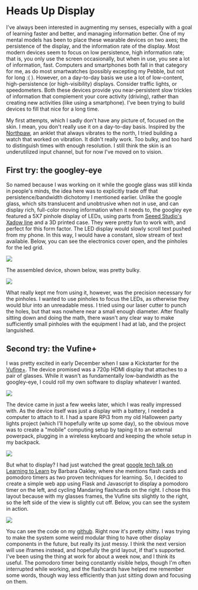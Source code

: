# Heads Up Display

I've always been interested in augmenting my senses, especially with a goal of learning faster and better, and managing information better.  One of my mental models has been to place these wearable devices on two axes; the persistence of the display, and the information rate of the display.  Most modern devices seem to focus on low persistence, high information rate; that is, you only use the screen occasionally, but when in use, you see a lot of information, fast.  Computers and smartphones both fall in that category for me, as do most smartwatches (possibly excepting my Pebble, but not for long :( ).  However, on a day-to-day basis we use a lot of low-content, high-persistence (or high-visibility) displays.  Consider traffic lights, or speedometers.  Both these devices provide you near-persistent slow trickles of information that complement your core activity (driving), rather than creating new activities (like using a smartphone).  I've been trying to build devices to fill that nice for a long time.

My first attempts, which I sadly don't have any picture of, focused on the skin.  I mean, you don't really use it on a day-to-day basis.  Inspired by the [Northpaw](https://sensebridge.net/projects/northpaw/), an anklet that always vibrates to the north, I tried building a watch that worked on vibration.  It didn't really work.  Too bulky, and too hard to distinguish times with enough resolution.  I still think the skin is an underutilized input channel, but for now I've moved on to vision.

## First try: the googley-eye

So named because I was working on it while the google glass was still kinda in people's minds, the idea here was to explicitly trade off that persistence/bandwidth dichotomy I mentioned earlier.  Unlike the google glass, which sits translucent and unobtrusive when not in use, and can display rich, full-color moving information when it needs to, the googley eye featured a 5X7 pinhole display of LEDs, using parts from [Seeed Studio's Xadow line](https://www.seeedstudio.com/Xadow-M0-mbed-enabled-ARM-Cortex-M0-board-for-Rapid-Prototyping-p-1880.html) and a 3D printed case.  They were pretty fun to work with, and perfect for this form factor.  The LED display would slowly scroll text pushed from my phone.  In this way, I would have a constant, slow stream of text available.  Below, you can see the electronics cover open, and the pinholes for the led grid.

![](/images/heads-up/ge-elec-web.jpg)

The assembled device, shown below, was pretty bulky.  

![](/images/heads-up/ge-full-web.jpg)

What really kept me from using it, however, was the precision necessary for the pinholes.  I wanted to use pinholes to focus the LEDs, as otherwise they would blur into an unreadable mess.  I tried using our laser cutter to punch the holes, but that was nowhere near a small enough diameter.  After finally sitting down and doing the math, there wasn't any clear way to make sufficiently small pinholes with the equipment I had at lab, and the project languished.

## Second try: the Vufine+

I was pretty excited in early December when I saw a Kickstarter for the [Vufine+](https://www.kickstarter.com/projects/1991375881/vufine-the-next-evolution-in-wearable-displays).  The device promised was a 720p HDMI display that attaches to a pair of glasses.  While it wasn't as fundamentally low-bandwidth as the googley-eye, I could roll my own software to display whatever I wanted.

![](/images/heads-up/vufine-web.jpg)

The device came in just a few weeks later, which I was really impressed with.  As the device itself was just a display with a battery, I needed a computer to attach to it.  I had a spare RPi3 from my old Halloween party lights project (which I'll hopefully write up some day), so the obvious move was to create a "mobile" computing setup by taping it to an external powerpack, plugging in a wireless keyboard and keeping the whole setup in my backpack.

![](/images/heads-up/mobile-web.jpg)

But what to display?  I had just watched the great [google tech talk on Learning to Learn](https://www.youtube.com/watch?v=vd2dtkMINIw) by Barbara Oakley, where she mentions flash cards and pomodoro timers as two proven techniques for learning.  So, I decided to create a simple web app using Flask and Javascript to display a pomodoro timer on the left, and cycling Mandaring flashcards on the right.  I chose this layout because with my glasses frames, the Vufine sits slightly to the right, so the left side of the view is slightly cut off.  Below, you can see the system in action.

![](/images/heads-up/display-web.jpg)

You can see the code on my [github](https://github.com/dsanderson/heads-up).  Right now it's pretty shitty.  I was trying to make the system some weird modular thing to have other display components in the future, but really its just messy.  I think the next version will use iframes instead, and hopefully the grid layout, if that's supported.  I've been using the thing at work for about a week now, and I think its useful.  The pomodoro timer being constantly visible helps, though I'm often interrupted while working, and the flashcards have helped me remember some words, though way less efficiently than just sitting down and focusing on them.

